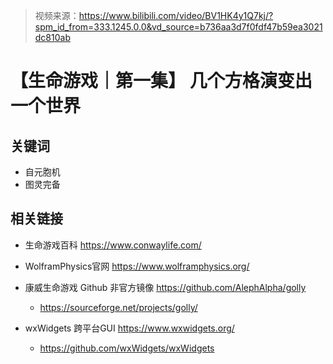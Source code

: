 > 视频来源：https://www.bilibili.com/video/BV1HK4y1Q7kj/?spm_id_from=333.1245.0.0&vd_source=b736aa3d7f0fdf47b59ea3021dc810ab

# 【生命游戏｜第一集】 几个方格演变出一个世界

## 关键词

- 自元胞机
- 图灵完备



## 相关链接

- 生命游戏百科 https://www.conwaylife.com/
- WolframPhysics官网 https://www.wolframphysics.org/
- 康威生命游戏 Github 非官方镜像 https://github.com/AlephAlpha/golly
  - https://sourceforge.net/projects/golly/

- wxWidgets 跨平台GUI https://www.wxwidgets.org/
  - https://github.com/wxWidgets/wxWidgets

